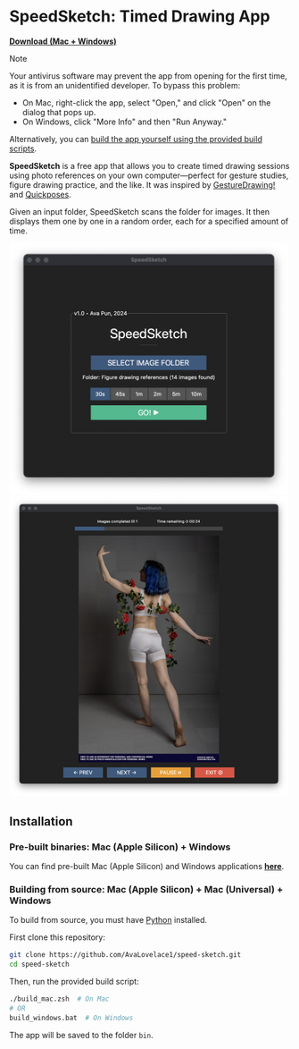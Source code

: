 # SpeedSketch: Timed Drawing App

**[Download (Mac + Windows)](https://github.com/AvaLovelace1/speed-sketch/releases/latest)**

> [!NOTE]
> Your antivirus software may prevent the app from opening for the first time, as it is from an unidentified developer. To bypass this problem:
>
> - On Mac, right-click the app, select "Open," and click "Open" on the dialog that pops up.
> - On Windows, click "More Info" and then "Run Anyway."
>
> Alternatively, you can [build the app yourself using the provided build scripts](https://github.com/AvaLovelace1/speed-sketch/tree/main#building-from-source-mac-apple-silicon--mac-universal--windows).

**SpeedSketch** is a free app that allows you to create timed drawing sessions using photo references on your own
computer—perfect for gesture studies, figure drawing practice, and the like.
It was inspired by [GestureDrawing!](https://cubebrush.co/advanches/products/d9q6yq/gesturedrawing?q=gesturedrawing)
and [Quickposes](https://quickposes.com/en/desktop-app).

Given an input folder, SpeedSketch scans the folder for images. It then displays them one by one in a
random order, each for a specified amount of time.

<img src="screenshot-1.png" width="500" alt="Screenshot: Main Menu"/>
<img src="screenshot-2.png" width="500" alt="Screenshot: Image Viewer"/>

## Installation

### Pre-built binaries: Mac (Apple Silicon) + Windows

You can find pre-built Mac (Apple Silicon) and Windows applications
**[here](https://github.com/AvaLovelace1/speed-sketch/releases/latest)**.

### Building from source: Mac (Apple Silicon) + Mac (Universal) + Windows

To build from source, you must have [Python](https://www.python.org/downloads/) installed.

First clone this repository:

```bash
git clone https://github.com/AvaLovelace1/speed-sketch.git
cd speed-sketch
```

Then, run the provided build script:

```bash
./build_mac.zsh  # On Mac
# OR
build_windows.bat  # On Windows
```

The app will be saved to the folder `bin`.
